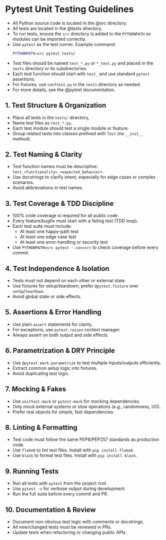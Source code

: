 # Pytest Unit Testing Guidelines

- All Python source code is located in the @src directory.
- All tests are located in the @tests directory.
- To run tests, ensure the `src` directory is added to the `PYTHONPATH` so modules can be imported correctly.
- Use `pytest` as the test runner. Example command:
  ```sh
  PYTHONPATH=src pytest tests/
  ```
- Test files should be named `test_*.py` or `*_test.py` and placed in the `tests` directory or its subdirectories.
- Each test function should start with `test_` and use standard `pytest` assertions.
- For fixtures, use `conftest.py` in the `tests` directory as needed.
- For more details, see the @pytest documentation.

## 1. Test Structure & Organization

- Place all tests in the `tests/` directory,
- Name test files as `test_*.py`.
- Each test module should test a single module or feature.
- Group related tests into classes prefixed with `Test` (no `__init__` method).

## 2. Test Naming & Clarity

- Test function names must be descriptive: `test_<functionality>_<expected_behavior>`.
- Use docstrings to clarify intent, especially for edge cases or complex scenarios.
- Avoid abbreviations in test names.

## 3. Test Coverage & TDD Discipline

- 100% code coverage is required for all public code.
- Every feature/bugfix must start with a failing test (TDD loop).
- Each test suite must include:
  - At least one happy-path test
  - At least one edge case test
  - At least one error-handling or security test
- Use `PYTHONPATH=src pytest --cov=src` to check coverage before every commit.

## 4. Test Independence & Isolation

- Tests must not depend on each other or external state.
- Use fixtures for setup/teardown; prefer `@pytest.fixture` over `setUp`/`tearDown`.
- Avoid global state or side effects.

## 5. Assertions & Error Handling

- Use plain `assert` statements for clarity.
- For exceptions, use `pytest.raises` context manager.
- Always assert on both output and side effects.

## 6. Parametrization & DRY Principle

- Use `@pytest.mark.parametrize` to test multiple inputs/outputs efficiently.
- Extract common setup logic into fixtures.
- Avoid duplicating test logic.

## 7. Mocking & Fakes

- Use `unittest.mock` or `pytest-mock` for mocking dependencies.
- Only mock external systems or slow operations (e.g., randomness, I/O).
- Prefer real objects for simple, fast dependencies.

## 8. Linting & Formatting

- Test code must follow the same PEP8/PEP257 standards as production code.
- Use `flake8` to lint test files. Install with `pip install flake8`.
- Use `black` to format test files. Install with `pip install black`.

## 9. Running Tests

- Run all tests with `pytest` from the project root.
- Use `pytest -v` for verbose output during development.
- Run the full suite before every commit and PR.

## 10. Documentation & Review

- Document non-obvious test logic with comments or docstrings.
- All new/changed tests must be reviewed in PRs.
- Update tests when refactoring or changing public APIs.

